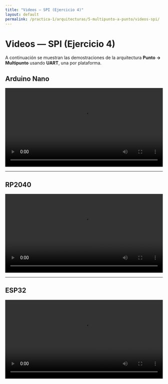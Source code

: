 ```yaml
---
title: "Videos — SPI (Ejercicio 4)"
layout: default
permalink: /practica-1/arquitecturas/5-multipunto-a-punto/videos-spi/
---
```




# Videos — SPI (Ejercicio 4)

A continuación se muestran las demostraciones de la arquitectura **Punto → Multipunto** usando **UART**, una por plataforma.

## Arduino Nano

<video controls preload="metadata" width="100%">
  <source src="{{ '/assets/video/SPI_nano_5.mp4' | relative_url }}" type="video/mp4">
  Tu navegador no soporta video HTML5. Descarga el archivo
  <a href="{{ '/assets/video/SPI_nano_5.mp4' | relative_url }}">aquí</a>.
</video>

---

## RP2040

<video controls preload="metadata" width="100%">
  <source src="/practica-1/arquitecturas/4-punto-a-multipunto/assets/video/uart/rp2040.mp4" type="video/mp4">
  Tu navegador no soporta video HTML5. Descarga el archivo
  <a href="/practica-1/arquitecturas/4-punto-a-multipunto/assets/video/uart/rp2040.mp4">aquí</a>.
</video>

---

## ESP32

<video controls preload="metadata" width="100%">
  <source src="{{ '/assets/video/SPI_esp32_5.mp4' | relative_url }}" type="video/mp4">
  Tu navegador no soporta video HTML5. Descarga el archivo
  <a href="{{ '/assets/video/SPI_esp32_5.mp4' | relative_url }}">aquí</a>.
</video>
